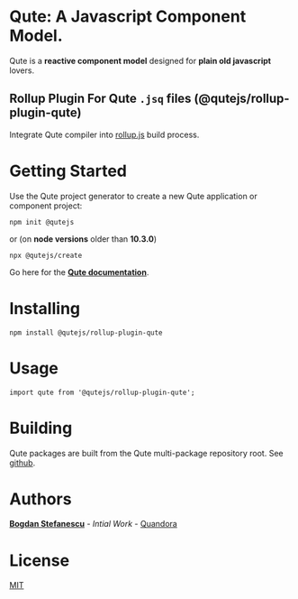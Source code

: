# Qute: A Javascript Component Model.

Qute is a **reactive component model** designed for **plain old javascript** lovers.

## Rollup Plugin For Qute `.jsq` files (@qutejs/rollup-plugin-qute)

Integrate Qute compiler into [rollup.js](https://rollupjs.org/) build process.

# Getting Started

Use the Qute project generator to create a new Qute application or component project:

```
npm init @qutejs
```

or (on **node versions** older than **10.3.0**)

```
npx @qutejs/create
```

Go here for the **[Qute documentation](https://qutejs.org)**.

# Installing

```
npm install @qutejs/rollup-plugin-qute
```

# Usage

```
import qute from '@qutejs/rollup-plugin-qute';
```

# Building

Qute packages are built from the Qute multi-package repository root.
See [github](https://github.com/bstefanescu/qutejs).

# Authors

**[Bogdan Stefanescu](mailto:bogdan@quandora.com)** - *Intial Work* - [Quandora](https://quandora.com)

# License

[MIT](LICENSE)


